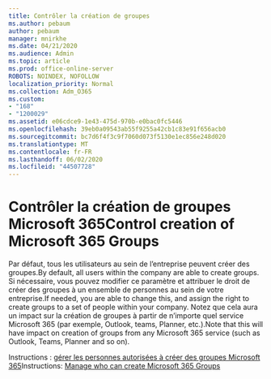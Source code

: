 ```yaml
---
title: Contrôler la création de groupes
ms.author: pebaum
author: pebaum
manager: mnirkhe
ms.date: 04/21/2020
ms.audience: Admin
ms.topic: article
ms.prod: office-online-server
ROBOTS: NOINDEX, NOFOLLOW
localization_priority: Normal
ms.collection: Adm_O365
ms.custom:
- "168"
- "1200029"
ms.assetid: e06cdce9-1e43-475d-970b-e0bac0fc5446
ms.openlocfilehash: 39eb0a09543ab55f9255a42cb1c83e91f656acb0
ms.sourcegitcommit: bc7d6f4f3c9f7060d073f5130e1ec856e248d020
ms.translationtype: MT
ms.contentlocale: fr-FR
ms.lasthandoff: 06/02/2020
ms.locfileid: "44507728"
---
```

# <a name="control-creation-of-microsoft-365-groups"></a><span data-ttu-id="015ba-102">Contrôler la création de groupes Microsoft 365</span><span class="sxs-lookup"><span data-stu-id="015ba-102">Control creation of Microsoft 365 Groups</span></span>

<span data-ttu-id="015ba-103">Par défaut, tous les utilisateurs au sein de l’entreprise peuvent créer des groupes.</span><span class="sxs-lookup"><span data-stu-id="015ba-103">By default, all users within the company are able to create groups.</span></span> <span data-ttu-id="015ba-104">Si nécessaire, vous pouvez modifier ce paramètre et attribuer le droit de créer des groupes à un ensemble de personnes au sein de votre entreprise.</span><span class="sxs-lookup"><span data-stu-id="015ba-104">If needed, you are able to change this, and assign the right to create groups to a set of people within your company.</span></span> <span data-ttu-id="015ba-105">Notez que cela aura un impact sur la création de groupes à partir de n’importe quel service Microsoft 365 (par exemple, Outlook, teams, Planner, etc.).</span><span class="sxs-lookup"><span data-stu-id="015ba-105">Note that this will have impact on creation of groups from any Microsoft 365 service (such as Outlook, Teams, Planner and so on).</span></span>
  
<span data-ttu-id="015ba-106">Instructions : [gérer les personnes autorisées à créer des groupes Microsoft 365](https://docs.microsoft.com/microsoft-365/admin/create-groups/manage-creation-of-groups)</span><span class="sxs-lookup"><span data-stu-id="015ba-106">Instructions: [Manage who can create Microsoft 365 Groups](https://docs.microsoft.com/microsoft-365/admin/create-groups/manage-creation-of-groups)</span></span>
